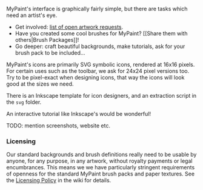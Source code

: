 MyPaint's interface is graphically fairly simple, but there are tasks which need an artist's eye.

* Get involved: [list of open artwork requests][artissues].
* Have you created some cool brushes for MyPaint? [[Share them with others|Brush Packages]]!
* Go deeper: craft beautiful backgrounds, make tutorials, ask for your brush pack to be included...

MyPaint's icons are primarily SVG symbolic icons, rendered at 16x16 pixels.
For certain uses such as the toolbar, we ask for 24x24 pixel versions too.
Try to be pixel-exact when designing icons,
that way the icons will look good at the sizes we need.

There is an Inkscape template for icon designers,
and an extraction script in the `svg` folder.

An interactive tutorial like Inkscape's would be wonderful!

TODO: mention screenshots, website etc.

### Licensing

Our standard backgrounds and brush definitions
really need to be usable by anyone, for any purpose, in any artwork,
without royalty payments or legal encumbrances.
This means we we have particularly stringent requirements of openness
for the standard MyPaint brush packs and paper textures.
See the [Licensing Policy][licensepol] in the wiki for details.


[artissues]: https://github.com/mypaint/mypaint/issues?q=is%3Aopen+is%3Aissue+label%3Aartwork
[licensepol]: https://github.com/mypaint/mypaint/wiki/Licensing-policy
